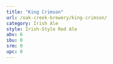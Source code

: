 ```yaml
---
title: "King Crimson"
url: /oak-creek-brewery/king-crimson/
category: Irish Ale
style: Irish-Style Red Ale
abv: 6
ibu: 0
srm: 0
upc: 0
---
```



